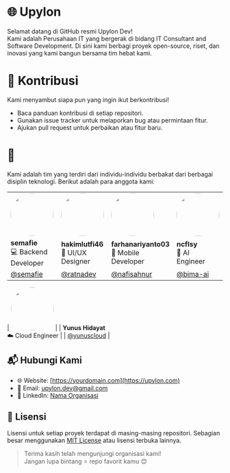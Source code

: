 # 🌐 Upylon

Selamat datang di GitHub resmi Upylon Dev!  
Kami adalah Perusahaan IT yang bergerak di bidang IT Consultant and Software Development. Di sini kami berbagi proyek open-source, riset, dan inovasi yang kami bangun bersama tim hebat kami.

# 🤝 Kontribusi

Kami menyambut siapa pun yang ingin ikut berkontribusi!

- Baca panduan kontribusi di setiap repositori.
- Gunakan issue tracker untuk melaporkan bug atau permintaan fitur.
- Ajukan pull request untuk perbaikan atau fitur baru.

# 👥 

Kami adalah tim yang terdiri dari individu-individu berbakat dari berbagai disiplin teknologi. Berikut adalah para anggota kami:

| | | | |
|--|--|--|--|
| <img src="https://github.com/semafie.png" width="100" height="100" style="border-radius: 50%" /> | <img src="https://github.com/hakimlutfi46.png" width="100" height="100" style="border-radius: 50%" /> | <img src="https://github.com/farhanariyanto03.png" width="100" height="100" style="border-radius: 50%" /> | <img src="https://github.com/ncflsy.png" width="100" height="100" style="border-radius: 50%" /> |
| **semafie** <br> 💻 Backend Developer | **hakimlutfi46** <br> 🎨 UI/UX Designer | **farhanariyanto03** <br> 📱 Mobile Developer | **ncflsy** <br> 🤖 AI Engineer |
| [@semafie](https://github.com/semafie) | [@ratnadev](https://github.com/hakimlutfi46) | [@nafisahnur](https://github.com/farhanariyanto03) | [@bima-ai](https://github.com/ncflsy) |

| <img src="https://github.com/yunuscloud.png" width="100" height="100" style="border-radius: 50%" /> |
| **Yunus Hidayat** <br> ☁️ Cloud Engineer |
| [@yunuscloud](https://github.com/yunuscloud) |

## 📬 Hubungi Kami

- 🌐 Website: [https://yourdomain.com](https://upylon.com)
- 📧 Email: upylon.dev@gmail.com
- 📱 LinkedIn: [Nama Organisasi](https://linkedin.com/)

## 📄 Lisensi

Lisensi untuk setiap proyek terdapat di masing-masing repositori. Sebagian besar menggunakan [MIT License](https://opensource.org/licenses/MIT) atau lisensi terbuka lainnya.

> Terima kasih telah mengunjungi organisasi kami!  
> Jangan lupa bintang ⭐ repo favorit kamu 😊
